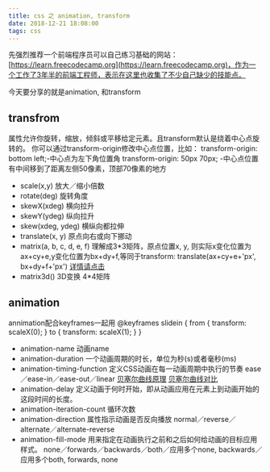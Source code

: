 ```yaml
---
title: css 之 animation, transform
date: 2018-12-21 18:08:00
tags: css
---
```


先强烈推荐一个前端程序员可以自己练习基础的网站：[https://learn.freecodecamp.org](https://learn.freecodecamp.org)，作为一个工作了3年半的前端工程师，表示在这里也收集了不少自己缺少的技能点。

今天要分享的就是animation, 和transform

## transfrom
属性允许你旋转，缩放，倾斜或平移给定元素。且transform默认是绕着中心点旋转的。
你可以通过transform-origin修改中心点位置，比如：
transform-origin: bottom left;-中心点为左下角位置角
transform-origin: 50px 70px; -中心点位置有中间移到了距离左侧50像素，顶部70像素的地方

* scale(x,y) 放大／缩小倍数
* rotate(deg) 旋转角度
* skewX(xdeg) 横向拉升 
* skewY(ydeg) 纵向拉升
* skew(xdeg, ydeg) 横纵向都拉伸
* translate(x, y) 原点向右或向下挪动
* matrix(a, b, c, d, e, f) 理解成3*3矩阵，原点位置x, y, 则实际x变化位置为ax+cy+e,y变化位置为bx+dy+f,等同于transform: translate(ax+cy+e+'px', bx+dy+f+'px') [详情请点击](https://segmentfault.com/a/1190000011942578)
* matrix3d() 3D变换 4*4矩阵

## animation
annimation配合keyframes一起用
@keyframes slidein {
  from { transform: scaleX(0); }
  to   { transform: scaleX(1); }
}

* animation-name  动画name
* animation-duration 一个动画周期的时长，单位为秒(s)或者毫秒(ms)
* animation-timing-function 定义CSS动画在每一动画周期中执行的节奏 ease／ease-in／ease-out／linear [贝塞尔曲线原理](https://www.jianshu.com/p/d999f090d333) [贝塞尔曲线对比](http://cubic-bezier.com/#.25,.1,.25,1)
* animation-delay 定义动画于何时开始，即从动画应用在元素上到动画开始的这段时间的长度。
* animation-iteration-count 循环次数
* animation-direction 属性指示动画是否反向播放 normal／reverse／alternate／alternate-reverse
* animation-fill-mode 用来指定在动画执行之前和之后如何给动画的目标应用样式。 none／forwards／backwards／both／应用多个none, backwards／应用多个both, forwards, none



